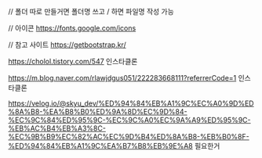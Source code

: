 // 폴더 따로 만들거면 폴더명 쓰고 / 하면 파일명 작성 가능

// 아이콘
https://fonts.google.com/icons

// 참고 사이트
https://getbootstrap.kr/

https://cholol.tistory.com/547 인스타클론

https://m.blog.naver.com/rlawjdgus051/222283668111?referrerCode=1 인스타클론

https://velog.io/@skyu_dev/%ED%94%84%EB%A1%9C%EC%A0%9D%ED%8A%B8-%EA%B8%B0%ED%9A%8D%EC%9D%84-%EC%9C%84%ED%95%9C-%EC%9C%A0%EC%9A%A9%ED%95%9C-%EB%AC%B4%EB%A3%8C-%EC%9B%B9%EC%82%AC%EC%9D%B4%ED%8A%B8-%EB%B0%8F-%ED%94%84%EB%A1%9C%EA%B7%B8%EB%9E%A8 필요한거
